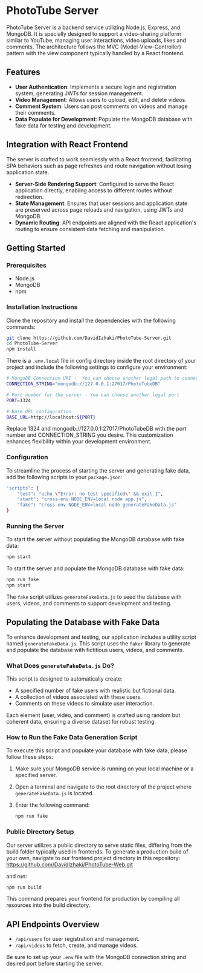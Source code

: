 # PhotoTube Server

PhotoTube Server is a backend service utilizing Node.js, Express, and MongoDB. It is specially designed to support a video-sharing platform similar to YouTube, managing user interactions, video uploads, likes and comments. The architecture follows the MVC (Model-View-Controller) pattern with the view component typically handled by a React frontend.

## Features

- **User Authentication**: Implements a secure login and registration system, generating JWTs for session management.
- **Video Management**: Allows users to upload, edit, and delete videos.
- **Comment System**: Users can post comments on videos and manage their comments.
- **Data Populate for Development**: Populate the MongoDB database with fake data for testing and development.

## Integration with React Frontend

The server is crafted to work seamlessly with a React frontend, facilitating SPA behaviors such as page refreshes and route navigation without losing application state.
- **Server-Side Rendering Support**: Configured to serve the React application directly, enabling access to different routes without redirection.
- **State Management**: Ensures that user sessions and application state are preserved across page reloads and navigation, using JWTs and MongoDB.
- **Dynamic Routing**: API endpoints are aligned with the React application's routing to ensure consistent data fetching and manipulation.

## Getting Started

### Prerequisites

- Node.js
- MongoDB
- npm

### Installation Instructions

Clone the repository and install the dependencies with the following commands:

```bash
git clone https://github.com/DavidIzhaki/PhotoTube-Server.git
cd PhotoTube-Server
npm install
```


There is a `.env.local` file in config directory inside the root directory of your project and include the following settings to configure your environment:

```bash
# MongoDB Connection URI -  You can choose another legal path to connect to MongoDB
CONNECTION_STRING="mongodb://127.0.0.1:27017/PhotoTubeDB"

# Port number for the server - You can choose another legal port
PORT=1324

# Base URL configuration
BASE_URL=http://localhost:${PORT}
```

Replace 1324 and mongodb://127.0.0.1:27017/PhotoTubeDB with the port number and CONNECTION_STRING you desire. This customization enhances flexibility within your development environment.

### Configuration

To streamline the process of starting the server and generating fake data, add the following scripts to your `package.json`:

```bash
"scripts": {
    "test": "echo \"Error: no test specified\" && exit 1",
    "start": "cross-env NODE_ENV=local node app.js",
    "fake": "cross-env NODE_ENV=local node generateFakeData.js"
}
```

### Running the Server

To start the server without populating the MongoDB database with fake data:
```bash
npm start
```

To start the server and populate the MongoDB database with fake data:
```bash
npm run fake
npm start
```

The `fake` script utilizes `generateFakeData.js` to seed the database with users, videos, and comments to support development and testing.

## Populating the Database with Fake Data

To enhance development and testing, our application includes a utility script named `generateFakeData.js`. This script uses the `faker` library to generate and populate the database with fictitious users, videos, and comments.

### What Does `generateFakeData.js` Do?

This script is designed to automatically create:
- A specified number of fake users with realistic but fictional data.
- A collection of videos associated with these users.
- Comments on these videos to simulate user interaction.

Each element (user, video, and comment) is crafted using random but coherent data, ensuring a diverse dataset for robust testing.

### How to Run the Fake Data Generation Script

To execute this script and populate your database with fake data, please follow these steps:

1. Make sure your MongoDB service is running on your local machine or a specified server.
2. Open a terminal and navigate to the root directory of the project where `generateFakeData.js` is located.
3. Enter the following command:

   ```bash
   npm run fake
   ```

### Public Directory Setup

Our server utilizes a public directory to serve static files, differing from the build folder typically used in frontends. To generate a production build of your own, navigate to our frontend project directory in this repository: https://github.com/DavidIzhaki/PhotoTube-Web.git

 and run:

```bash
npm run build
```

This command prepares your frontend for production by compiling all resources into the build directory.


## API Endpoints Overview

- `/api/users` for user registration and management.
- `/api/videos` to fetch, create, and manage videos.

Be sure to set up your `.env` file with the MongoDB connection string and desired port before starting the server.
